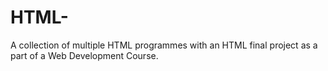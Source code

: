 # HTML-
A collection of multiple HTML programmes with an HTML final project as a part of a Web Development Course.

